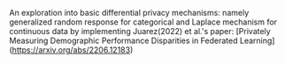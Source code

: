 An exploration into basic differential privacy mechanisms: namely generalized random response for categorical and Laplace mechanism for continuous data by implementing Juarez(2022) et al.'s paper: [Privately Measuring Demographic Performance Disparities in Federated Learning] (https://arxiv.org/abs/2206.12183)
